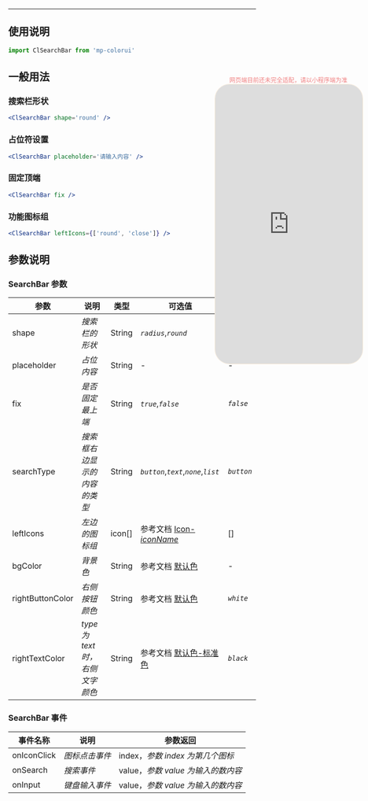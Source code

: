 ****

## 使用说明

```jsx
import ClSearchBar from 'mp-colorui'
```



## 一般用法

### 搜索栏形状

```jsx
<ClSearchBar shape='round' />
```

### 占位符设置

```jsx
<ClSearchBar placeholder='请输入内容' />
```

### 固定顶端

```jsx
<ClSearchBar fix />
```

### 功能图标组

```jsx
<ClSearchBar leftIcons={['round', 'close']} />
```





## 参数说明

### SearchBar 参数

| 参数             | 说明                            | 类型   | 可选值                                                       | 默认值     |
| ---------------- | ------------------------------- | ------ | ------------------------------------------------------------ | ---------- |
| shape            | *搜索栏的形状*                  | String | *`radius`*,*`round`*                                         | *`radius`* |
| placeholder      | *占位内容*                      | String | -                                                            | -          |
| fix              | *是否固定最上端*                | String | *`true`*,*`false`*                                           | *`false`*  |
| searchType       | *搜索框右边显示的内容的类型*    | String | *`button`*,*`text`*,*`none`*,*`list`*                        | *`button`* |
| leftIcons        | *左边的图标组*                  | icon[] | 参考文档 [Icon-*iconName*](/base/icon?id=iconname)           | []         |
| bgColor          | *背景色*                        | String | 参考文档 [默认色](/home/color)              | -          |
| rightButtonColor | *右侧按钮颜色*                  | String | 参考文档 [默认色](/home/color)              | *`white`*  |
| rightTextColor   | *type 为 text 时，右侧文字颜色* | String | 参考文档 [默认色-标准色](/home/color?id=标准色) | *`black`*  |

### SearchBar 事件

| 事件名称    | 说明           | 参数返回                           |
| ----------- | -------------- | ---------------------------------- |
| onIconClick | *图标点击事件* | index，*参数 index 为第几个图标*   |
| onSearch    | *搜索事件*     | value，*参数 value 为输入的数内容* |
| onInput     | *键盘输入事件* | value，*参数 value 为输入的数内容* |

<div style="position: fixed; right:10px; top: 5%">
<div style="width: 300px; color: lightcoral; font-size: 12px; word-break: break-all; white-space: normal; display: flex;justify-content: center">网页端目前还未完全适配，请以小程序端为准</div>
<iframe style="border-radius: 30px; border: 1px solid antiquewhite" src="http://118.25.36.24:8080/#/pages/components/searchBar/index" height="568" width="300"></iframe>
</div>
